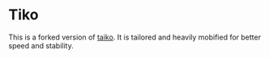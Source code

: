 # Tiko

This is a forked version of [taiko](https://yarnpkg.com/package/taiko). It is tailored and heavily mobified for better speed and stability.
